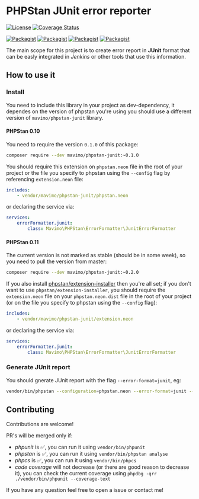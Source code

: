 # PHPStan JUnit error reporter

[![License](https://img.shields.io/packagist/l/mavimo/phpstan-junit.svg)](http://opensource.org/licenses/MIT)
[![Coverage Status](https://img.shields.io/codecov/c/github/mavimo/phpstan-junit/master.svg)](https://codecov.io/gh/mavimo/phpstan-junit?branch=master)

[![Packagist](http://img.shields.io/packagist/v/mavimo/phpstan-junit.svg)](https://packagist.org/packages/mavimo/phpstan-junit)
[![Packagist](http://img.shields.io/packagist/dt/mavimo/phpstan-junit.svg)](https://packagist.org/packages/mavimo/phpstan-junit)
[![Packagist](http://img.shields.io/packagist/dm/mavimo/phpstan-junit.svg)](https://packagist.org/packages/mavimo/phpstan-junit)
[![Packagist](http://img.shields.io/packagist/dd/mavimo/phpstan-junit.svg)](https://packagist.org/packages/mavimo/phpstan-junit)

The main scope for this project is to create error report in **JUnit** format that can be easly integrated in *Jenkins* or other tools that use this information.

## How to use it

### Install

You need to include this library in your project as dev-dependency, it dependes on the version of phpstan you're using you should use a different version of `mavimo/phpstan-junit` library.

#### PHPStan 0.10

You need to require the version `0.1.0` of this package:
```bash
composer require --dev mavimo/phpstan-junit:~0.1.0
```

You should require this extension on `phpstan.neon` file in the root of your project or the file you specify to phpstan using the `--config` flag by referencing `extension.neon` file:

```yaml
includes:
    - vendor/mavimo/phpstan-junit/phpstan.neon
```
or declaring the service via:
```yaml
services:
    errorFormatter.junit:
        class: Mavimo\PHPStan\ErrorFormatter\JunitErrorFormatter
```

#### PHPStan 0.11

The current version is not marked as stable (should be in some week), so you need to pull the version from master:
```bash
composer require --dev mavimo/phpstan-junit:~0.2.0
```

If you also install [phpstan/extension-installer](https://github.com/phpstan/extension-installer) then you're all set; if you don't want to use `phpstan/extension-installer`, you should require the `extension.neon` file on your `phpstan.neon.dist` file in the root of your project (or on the file you specify to phpstan using the `--config` flag):

```yaml
includes:
    - vendor/mavimo/phpstan-junit/extension.neon
```
or declaring the service via:
```yaml
services:
    errorFormatter.junit:
        class: Mavimo\PHPStan\ErrorFormatter\JunitErrorFormatter
```

### Generate JUnit report

You should gnerate JUnit report with the flag `--error-format=junit`, eg:

```bash
vendor/bin/phpstan --configuration=phpstan.neon --error-format=junit --level=7 --no-progress --no-interaction analyse SOURCE_CODE_DIR
```

## Contributing

Contributions are welcome!

PR's will be merged only if:

- *phpunit* is :white_check_mark:, you can run it using `vendor/bin/phpunit`
- *phpstan* is :white_check_mark:, you can run it using `vendor/bin/phpstan analyse`
- *phpcs* is :white_check_mark:, you can run it using `vendor/bin/phpcs`
- *code coverage* will not decrease (or there are good reason to decrease it), you can check the current coverage using `phpdbg -qrr ./vendor/bin/phpunit --coverage-text`

If you have any question feel free to open a issue or contact me!
